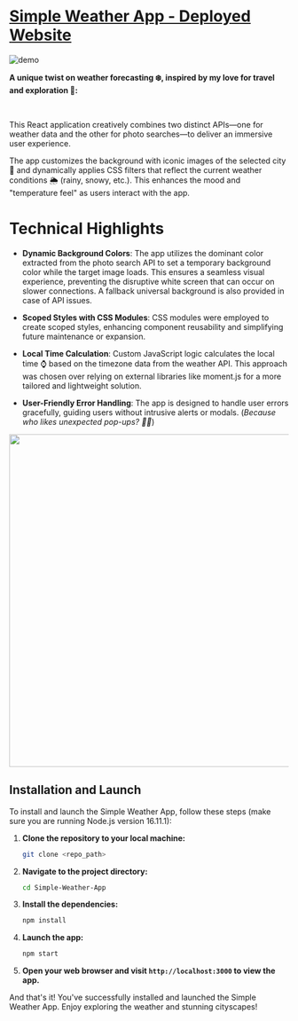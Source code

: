 # [Simple Weather App - Deployed Website](https://amrosimpleweather.netlify.app/)

![demo](demo1.gif)

**A unique twist on weather forecasting :snowflake:, inspired by my love for travel and exploration &#x1F6EB;:**

<br/>

This React application creatively combines two distinct APIs—one for weather data and the other for photo searches—to deliver an immersive user experience.

The app customizes the background with iconic images of the selected city :city_sunset: and dynamically applies CSS filters that reflect the current weather conditions :sun_behind_rain_cloud: (rainy, snowy, etc.). This enhances the mood and "temperature feel" as users interact with the app.

# Technical Highlights

- **Dynamic Background Colors**: The app utilizes the dominant color extracted from the photo search API to set a temporary background color while the target image loads. This ensures a seamless visual experience, preventing the disruptive white screen that can occur on slower connections. A fallback universal background is also provided in case of API issues.

- **Scoped Styles with CSS Modules**: CSS modules were employed to create scoped styles, enhancing component reusability and simplifying future maintenance or expansion.

- **Local Time Calculation**: Custom JavaScript logic calculates the local time :watch: based on the timezone data from the weather API. This approach was chosen over relying on external libraries like moment.js for a more tailored and lightweight solution.

- **User-Friendly Error Handling**: The app is designed to handle user errors gracefully, guiding users without intrusive alerts or modals. (*Because who likes unexpected pop-ups? :man_facepalming:*)

<img src="demo2.gif" width="600" />

## Installation and Launch

To install and launch the Simple Weather App, follow these steps (make sure you are running Node.js version 16.11.1):

1. **Clone the repository to your local machine:**
    ```bash
    git clone <repo_path>
    ```

2. **Navigate to the project directory:**
    ```bash
    cd Simple-Weather-App
    ```

3. **Install the dependencies:**
    ```bash
    npm install
    ```

4. **Launch the app:**
    ```bash
    npm start
    ```

5. **Open your web browser and visit `http://localhost:3000` to view the app.**

And that's it! You've successfully installed and launched the Simple Weather App. Enjoy exploring the weather and stunning cityscapes!
